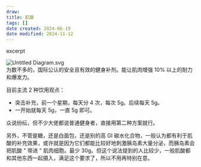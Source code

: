 ```yaml
---
draw:
title: 肌酸
tags: []
date created: 2024-06-19
date modified: 2024-11-12
---
```


excerpt

<!-- more -->

![Untitled Diagram.svg](Untitled%20Diagram.svg)  
为数不多的，国际公认的安全且有效的健身补剂。能让肌肉增强 10% 以上的耐力和爆发力。

目前主流 2 种饮用观点：

- 突击补充，前一个星期，每天分 4 次，每次 5g。后续每天 5g。
- 一开始就每天 5g，一直 5g 即可。

众说纷纭，但不少大佬都说普通健身者，直接用第二种方案就行。

另外，不管是糖，还是白面包，还是别的高 GI 碳水化合物，一般认为都有利于肌酸的补充效果，或许就是因为它们都能比较好地刺激胰岛素大量分泌，而胰岛素会把肌酸 " 带进 " 肌肉细胞。最少 30g。但这个说法提到的人比较少，一般肌酸都和其他东西一起摄入，满足这个要求了，所以不用再特别在意。

